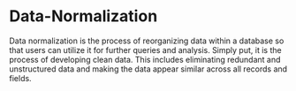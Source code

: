 # Data-Normalization
Data normalization is the process of reorganizing data within a database so that users can utilize it for further queries and analysis. 
Simply put, it is the process of developing clean data. 
This includes eliminating redundant and unstructured data and making the data appear similar across all records and fields.
